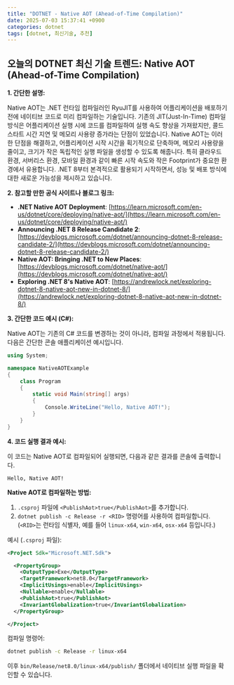 ```yaml
---
title: "DOTNET - Native AOT (Ahead-of-Time Compilation)"
date: 2025-07-03 15:37:41 +0900
categories: dotnet
tags: [dotnet, 최신기술, 추천]
---
```


## 오늘의 DOTNET 최신 기술 트렌드: **Native AOT (Ahead-of-Time Compilation)**

**1. 간단한 설명:**

Native AOT는 .NET 런타임 컴파일러인 RyuJIT를 사용하여 어플리케이션을 배포하기 전에 네이티브 코드로 미리 컴파일하는 기술입니다. 기존의 JIT(Just-In-Time) 컴파일 방식은 어플리케이션 실행 시에 코드를 컴파일하여 실행 속도 향상을 가져왔지만, 콜드 스타트 시간 지연 및 메모리 사용량 증가라는 단점이 있었습니다. Native AOT는 이러한 단점을 해결하고, 어플리케이션 시작 시간을 획기적으로 단축하며, 메모리 사용량을 줄이고, 크기가 작은 독립적인 실행 파일을 생성할 수 있도록 해줍니다. 특히 클라우드 환경, 서버리스 환경, 모바일 환경과 같이 빠른 시작 속도와 작은 Footprint가 중요한 환경에서 유용합니다. .NET 8부터 본격적으로 활용되기 시작하면서, 성능 및 배포 방식에 대한 새로운 가능성을 제시하고 있습니다.

**2. 참고할 만한 공식 사이트나 블로그 링크:**

*   **.NET Native AOT Deployment**: [https://learn.microsoft.com/en-us/dotnet/core/deploying/native-aot/](https://learn.microsoft.com/en-us/dotnet/core/deploying/native-aot/)
*   **Announcing .NET 8 Release Candidate 2**: [https://devblogs.microsoft.com/dotnet/announcing-dotnet-8-release-candidate-2/](https://devblogs.microsoft.com/dotnet/announcing-dotnet-8-release-candidate-2/)
*   **Native AOT: Bringing .NET to New Places**: [https://devblogs.microsoft.com/dotnet/native-aot/](https://devblogs.microsoft.com/dotnet/native-aot/)
*   **Exploring .NET 8's Native AOT**: [https://andrewlock.net/exploring-dotnet-8-native-aot-new-in-dotnet-8/](https://andrewlock.net/exploring-dotnet-8-native-aot-new-in-dotnet-8/)

**3. 간단한 코드 예시 (C#):**

Native AOT는 기존의 C# 코드를 변경하는 것이 아니라, 컴파일 과정에서 적용됩니다.  다음은 간단한 콘솔 애플리케이션 예시입니다.

```csharp
using System;

namespace NativeAOTExample
{
    class Program
    {
        static void Main(string[] args)
        {
            Console.WriteLine("Hello, Native AOT!");
        }
    }
}
```

**4. 코드 실행 결과 예시:**

이 코드는 Native AOT로 컴파일되어 실행되면, 다음과 같은 결과를 콘솔에 출력합니다.

```
Hello, Native AOT!
```

**Native AOT로 컴파일하는 방법:**

1.  `.csproj` 파일에 `<PublishAot>true</PublishAot>`를 추가합니다.
2.  `dotnet publish -c Release -r <RID>` 명령어를 사용하여 컴파일합니다.  (`<RID>`는 런타임 식별자, 예를 들어 `linux-x64`, `win-x64`, `osx-x64` 등입니다.)

예시 (`.csproj` 파일):

```xml
<Project Sdk="Microsoft.NET.Sdk">

  <PropertyGroup>
    <OutputType>Exe</OutputType>
    <TargetFramework>net8.0</TargetFramework>
    <ImplicitUsings>enable</ImplicitUsings>
    <Nullable>enable</Nullable>
    <PublishAot>true</PublishAot>
    <InvariantGlobalization>true</InvariantGlobalization>
  </PropertyGroup>

</Project>
```

컴파일 명령어:

```bash
dotnet publish -c Release -r linux-x64
```

이후 `bin/Release/net8.0/linux-x64/publish/` 폴더에서 네이티브 실행 파일을 확인할 수 있습니다.

